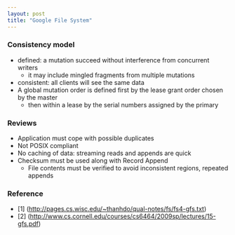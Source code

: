 ```yaml
---
layout: post
title: "Google File System"
---
```

### Consistency model
* defined: a mutation succeed without interference from concurrent writers
    * it may include mingled fragments from multiple mutations
* consistent: all clients will see the same data
* A global mutation order is defined first by the lease grant order chosen by the master
    * then within a lease by the serial numbers assigned by the primary

### Reviews
* Application must cope with possible duplicates
* Not POSIX compliant
* No caching of data: streaming reads and appends are quick
* Checksum must be used along with Record Append
    * File contents must be verified to avoid inconsistent regions, repeated appends

### Reference
* [1] (http://pages.cs.wisc.edu/~thanhdo/qual-notes/fs/fs4-gfs.txt)
* [2] (http://www.cs.cornell.edu/courses/cs6464/2009sp/lectures/15-gfs.pdf)
